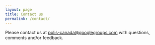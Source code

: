 ```yaml
---
layout: page
title: Contact us
permalink: /contact/
---
```


Please contact us at polis-canada@googlegroups.com with questions, comments and/or feedback.
